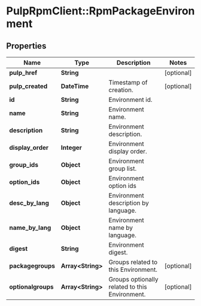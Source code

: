 # PulpRpmClient::RpmPackageEnvironment

## Properties
Name | Type | Description | Notes
------------ | ------------- | ------------- | -------------
**pulp_href** | **String** |  | [optional] 
**pulp_created** | **DateTime** | Timestamp of creation. | [optional] 
**id** | **String** | Environment id. | 
**name** | **String** | Environment name. | 
**description** | **String** | Environment description. | 
**display_order** | **Integer** | Environment display order. | 
**group_ids** | **Object** | Environment group list. | 
**option_ids** | **Object** | Environment option ids | 
**desc_by_lang** | **Object** | Environment description by language. | 
**name_by_lang** | **Object** | Environment name by language. | 
**digest** | **String** | Environment digest. | 
**packagegroups** | **Array&lt;String&gt;** | Groups related to this Environment. | [optional] 
**optionalgroups** | **Array&lt;String&gt;** | Groups optionally related to this Environment. | [optional] 


